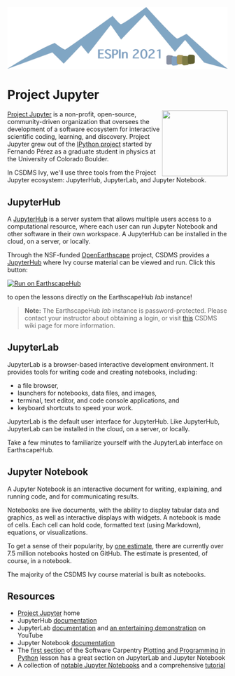![Ivy logo](https://raw.githubusercontent.com/csdms/ivy/main/media/logo.png)

# Project Jupyter

<img align="right" width="150" height="150" src="https://jupyter.org/assets/homepage/main-logo.svg">

[Project Jupyter][jupyter] is a non-profit, open-source, community-driven
organization that oversees the development of a software ecosystem
for interactive scientific coding, learning, and discovery.
Project Jupyter grew out of the [IPython project][ipython]
started by Fernando P&eacute;rez as a graduate student in physics
at the University of Colorado Boulder.

In CSDMS Ivy, we'll use three tools from the Project Jupyter ecosystem:
JupyterHub, JupyterLab, and Jupyter Notebook.

## JupyterHub

A [JupyterHub](https://jupyter.org/hub) is a server system
that allows multiple users access to a computational resource,
where each user can run Jupyter Notebook and other software
in their own workspace.
A JupyterHub can be installed in the cloud, on a server, or locally.

Through the NSF-funded [OpenEarthscape][oes] project,
CSDMS provides a [JupyterHub][jhub]
where Ivy course material can be viewed and run.
Click this button:

[![Run on EarthscapeHub][badge]][jhub-link]

to open the lessons directly on the EarthscapeHub *lab* instance!

> **Note:** The EarthscapeHub *lab* instance is password-protected.
  Please contact your instructor about obtaining a login,
  or visit [this][jhub-info] CSDMS wiki page for more information.

## JupyterLab

JupyterLab is a browser-based interactive development environment.
It provides tools for writing code and creating notebooks, including:

- a file browser,
- launchers for notebooks, data files, and images,
- terminal, text editor, and code console applications, and
- keyboard shortcuts to speed your work.

JupyterLab is the default user interface for JupyterHub.
Like JupyterHub, JupyterLab can be installed
in the cloud, on a server, or locally.

Take a few minutes to familiarize yourself with the JupyterLab interface
on EarthscapeHub.

## Jupyter Notebook

A Jupyter Notebook is an interactive document
for writing, explaining, and running code, and for communicating results.

Notebooks are live documents,
with the ability to display tabular data and graphics,
as well as interactive displays with widgets.
A notebook is made of cells.
Each cell can hold code, formatted text (using Markdown), equations,
or visualizations.

To get a sense of their popularity,
by [one estimate](https://github.com/parente/nbestimate/blob/master/estimate.ipynb),
there are currently over 7.5 million notebooks hosted on GitHub.
The estimate is presented, of course, in a notebook.

The majority of the CSDMS Ivy course material is built as notebooks.

## Resources

- [Project Jupyter][jupyter] home
- JupyterHub [documentation][jupyterhub-docs]
- JupyterLab [documentation][jupyterlab-docs] and
  [an entertaining demonstration](https://youtu.be/A5YyoCKxEOU) on YouTube
- Jupyter Notebook [documentation][jupyter-notebook-docs]
- The [first section][swc-ppp-1] of the Software Carpentry
  [Plotting and Programming in Python][swc-ppp] lesson has a great section on
  JupyterLab and Jupyter Notebook
- A collection of [notable Jupyter Notebooks](https://github.com/jupyter/jupyter/wiki)
  and a comprehensive [tutorial](https://www.dataquest.io/blog/jupyter-notebook-tutorial/)


<!-- Links, by alpha -->

[badge]: https://img.shields.io/badge/Run%20on-EarthscapeHub-orange
[jhub]: https://lab.openearthscape.org
[jhub-link]: https://lab.openearthscape.org/hub/user-redirect/git-pull?repo=https%3A%2F%2Fgithub.com%2Fcsdms%2Fivy&urlpath=lab%2Ftree%2Fivy%2FREADME.ipynb%3Fautodecode&branch=main
[jhub-info]: https://csdms.colorado.edu/wiki/JupyterHub
[ipython]: https://ipython.org/
[jupyter]: https://jupyter.org/
[jupyterhub-docs]: https://jupyterhub.readthedocs.io
[jupyterlab-docs]: https://jupyterlab.readthedocs.io
[jupyter-notebook-docs]: https://jupyter-notebook.readthedocs.io
[oes]: https://openearthscape.org/
[swc-ppp]: https://swcarpentry.github.io/python-novice-gapminder/
[swc-ppp-1]: https://swcarpentry.github.io/python-novice-gapminder/01-run-quit/index.html
